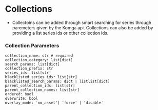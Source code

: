 # Collections
- Collectoins can be added through smart searching for series through paremeters given by the Komga api. Collections can also be added by providing a list series ids or other collection ids.

### Collection Parameters
```    
collection_name: str # required
collection_category: list[dict]
search_params: list[dict]
collection_prefix: str
series_ids: list[str]
blacklisted_series_ids: list[str]
blacklisted_search_params: dict | listlist[dict]
parent_collection_ids: list[str]
parent_collection_names: list[str]
ordered: bool
overwrite: bool
overlay_mode: 'no_asset'| 'force' | 'disable'
```

